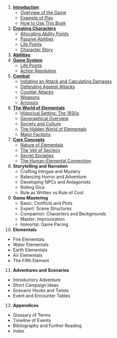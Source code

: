 1. **[Introduction](Chapters/01/Introduction.md)**
   - [Overview of the Game](Chapters/01/Overview.md)
   - [Example of Play](Chapters/01/Example.md)
   - [How to Use This Book](Chapters/01/How.md)
2. [**Creating Characters**](Chapters/02/Characters.md)
   - [Allocating Ability Points](Chapters/02/Allocating.md)
   - [Passive Abilities](Chapters/02/Passive.md)
   - [Life Points](Chapters/02/Life.md)
   - [Character Story](Chapters/02/Story.md)
3. [**Abilities**](Chapters/03/Abilities.md)
4. [**Game System**](Chapters/04/Game.md)
   - [Life Points](Chapters/04/Life.md)
   - [Action Resolution](Chapters/04/ActionResolution.md)
5. [**Combat**](Chapters/05/Combat.md)
   - [Initiating an Attack and Calculating Damages](Chapters/05/Attack.md)
   - [Defending Against Attacks](Chapters/05/Defend.md)
   - [Counter Attacks](Chapters/05/CounterAttacks.md)
   - [Weapons](Chapters/05/Weapons.md)
   - [Armours](Chapters/05/Armours.md)
6. [**The World of Elementals**](Chapters/06/World.md)
   - [Historical Setting: The 1930s](Chapters/06/History.md)
   - [Geographical Overview](Chapters/06/Geography.md)
   - [Society and Culture](Chapters/06/Society.md)
   - [The Hidden World of Elementals](Chapters/06/HiddenWorld.md)
   - [Major Factions](Chapters/06/Factions.md)
7. [**Core Concepts**](Chapters/07/CoreConcepts.md)
   - [Nature of Elementals](Chapters/07/NatureOfElementals.md)
   - [The Veil of Secrecy](Chapters/07/VeilOfSecrecy.md)
   - [Secret Societies](Chapters/07/SecretSocieties.md)
   - [The Human-Elemental Connection](Chapters/07/HumanElementalConnection.md)
8. **Storytelling and Narration**
   - Crafting Intrigue and Mystery
   - Balancing Horror and Adventure
   - Developing NPCs and Antagonists
   - Rolling Dice
   - Rule as Written vs Rule of Cool
9. **Game Mastering**
   - Basic: Conflicts and Plots
   - Expert: Scene Structures
   - Companion: Characters and Backgrounds
   - Master: Improvisation
   - Immortal: Game Pacing
10. **Elementals**
   - Fire Elementals
   - Water Elementals
   - Earth Elementals
   - Air Elementals
   - The Fifth Element
11. **Adventures and Scenarios**
   - Introductory Adventure
   - Short Campaign Ideas
   - Scenario Hooks and Twists
   - Event and Encounter Tables
12. **Appendices**
   - Glossary of Terms
   - Timeline of Events
   - Bibliography and Further Reading
   - Index